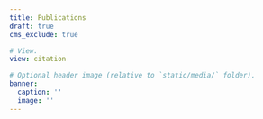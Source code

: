 ```yaml
---
title: Publications
draft: true
cms_exclude: true

# View.
view: citation

# Optional header image (relative to `static/media/` folder).
banner:
  caption: ''
  image: ''
---
```

